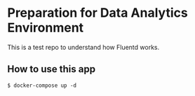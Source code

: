 # Preparation for Data Analytics Environment
This is a test repo to understand how Fluentd works.

## How to use this app
```
$ docker-compose up -d
```
